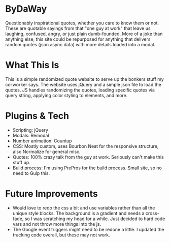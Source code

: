 # ByDaWay
Questionably inspirational quotes, whether you care to know them or not. These are quotable sayings from that "one guy at work" that leave us laughing, confused, angry, or just plain dumb-founded. More of a joke than anything else, this site could be repurposed for anything that delivers random quotes (json async data) with more details loaded into a modal.

# What This Is
This is a simple randomized quote website to serve up the bonkers stuff my co-worker says. The website uses jQuery and a simple json file to load the quotes. JS handles randomizing the quotes, loading specific quotes via query string, applying color styling to elements, and more.

# Plugins & Tech
- Scripting: jQuery
- Modals: Remodal
- Number animation: Countup
- CSS: Mostly custom, uses Bourbon Neat for the responsive structure, also Normalize for general misc.
- Quotes: 100% crazy talk from the guy at work. Seriously can't make this stuff up.
- Build process: I'm using PrePros for the build process. Small site, so no need to Gulp this.

# Future Improvements
- Would love to redo the css a bit and use variables rather than all the unique style blocks. The background is a gradient and needs a cross-fade, so I was scratching my head for a while. Just decided to hard code vars and not throw more things into the js.
- The Google event triggers might need to be redone a little. I updated the tracking code overall, but these may not work. 

